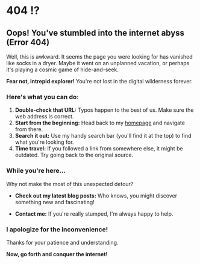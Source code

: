 # 404 !?
## Oops! You've stumbled into the internet abyss (Error 404)

Well, this is awkward. It seems the page you were looking for has vanished like socks in a dryer. Maybe it went on an unplanned vacation, or perhaps it's playing a cosmic game of hide-and-seek.

**Fear not, intrepid explorer!** You're not lost in the digital wilderness forever. 

### Here's what you can do:

1. **Double-check that URL:** Typos happen to the best of us. Make sure the web address is correct.
2. **Start from the beginning:** Head back to my [homepage](https://osmfarid.github.io) and navigate from there.
3. **Search it out:** Use my handy search bar (you'll find it at the top) to find what you're looking for.
4. **Time travel:** If you followed a link from somewhere else, it might be outdated. Try going back to the original source.

### While you're here...

Why not make the most of this unexpected detour?

* **Check out my latest blog posts:** Who knows, you might discover something new and fascinating!
<!-- * **Explore our products or services:** We might have just what you need. -->
* **Contact me:** If you're really stumped, I'm always happy to help.

### I apologize for the inconvenience!

<!-- I constantly working to make sure my blog is a smooth and enjoyable experience.  But hey, even the best explorers hit a few roadblocks now and then, right? -->

Thanks for your patience and understanding. 

**Now, go forth and conquer the internet!**